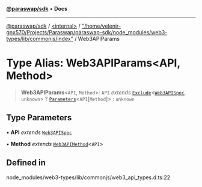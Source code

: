 [**@paraswap/sdk**](../../../../README.md) • **Docs**

***

[@paraswap/sdk](../../../../globals.md) / [\<internal\>](../../../README.md) / ["/home/velenir-gnx570/Projects/Paraswap/paraswap-sdk/node\_modules/web3-types/lib/commonjs/index"](../README.md) / Web3APIParams

# Type Alias: Web3APIParams\<API, Method\>

> **Web3APIParams**\<`API`, `Method`\>: `API` *extends* [`Exclude`](../../../type-aliases/Exclude.md)\<[`Web3APISpec`](../../../type-aliases/Web3APISpec.md), `unknown`\> ? [`Parameters`](../../../type-aliases/Parameters.md)\<`API`\[`Method`\]\> : `unknown`

## Type Parameters

• **API** *extends* [`Web3APISpec`](../../../type-aliases/Web3APISpec.md)

• **Method** *extends* [`Web3APIMethod`](Web3APIMethod.md)\<`API`\>

## Defined in

node\_modules/web3-types/lib/commonjs/web3\_api\_types.d.ts:22
